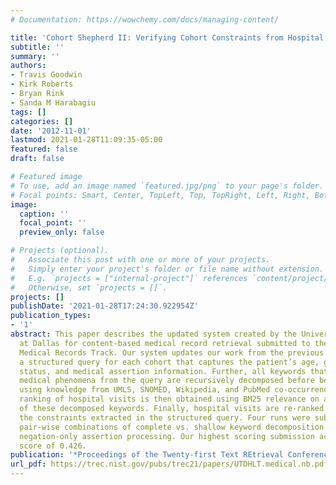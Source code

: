 ```yaml
---
# Documentation: https://wowchemy.com/docs/managing-content/

title: 'Cohort Shepherd II: Verifying Cohort Constraints from Hospital Visits'
subtitle: ''
summary: ''
authors:
- Travis Goodwin
- Kirk Roberts
- Bryan Rink
- Sanda M Harabagiu
tags: []
categories: []
date: '2012-11-01'
lastmod: 2021-01-28T11:09:35-05:00
featured: false
draft: false

# Featured image
# To use, add an image named `featured.jpg/png` to your page's folder.
# Focal points: Smart, Center, TopLeft, Top, TopRight, Left, Right, BottomLeft, Bottom, BottomRight.
image:
  caption: ''
  focal_point: ''
  preview_only: false

# Projects (optional).
#   Associate this post with one or more of your projects.
#   Simply enter your project's folder or file name without extension.
#   E.g. `projects = ["internal-project"]` references `content/project/deep-learning/index.md`.
#   Otherwise, set `projects = []`.
projects: []
publishDate: '2021-01-28T17:24:30.922954Z'
publication_types:
- '1'
abstract: This paper describes the updated system created by the University of Texas
  at Dallas for content-based medical record retrieval submitted to the TREC 2012
  Medical Records Track. Our system updates our work from the previous year by building
  a structured query for each cohort that captures the patient’s age, gender, hospital
  status, and medical assertion information. Further, all keywords that encode any
  medical phenomena from the query are recursively decomposed before being expanded
  using knowledge from UMLS, SNOMED, Wikipedia, and PubMed co-occurrences. An initial
  ranking of hospital visits is then obtained using BM25 relevance on an interpolation
  of these decomposed keywords. Finally, hospital visits are re-ranked according to
  the constraints extracted in the structured query. Four runs were submitted, comparing
  pair-wise combinations of complete vs. shallow keyword decomposition and full vs.
  negation-only assertion processing. Our highest scoring submission achieved an infNDCG
  score of 0.426.
publication: '*Proceedings of the Twenty-first Text REtrieval Conference (TREC 2012)*'
url_pdf: https://trec.nist.gov/pubs/trec21/papers/UTDHLT.medical.nb.pdf
---
```

